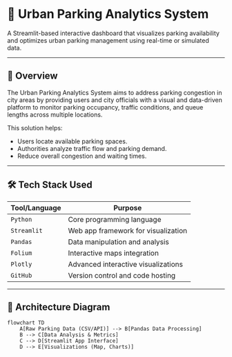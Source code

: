# 🚗 Urban Parking Analytics System

A Streamlit-based interactive dashboard that visualizes parking availability and optimizes urban parking management using real-time or simulated data.

---

## 📌 Overview

The Urban Parking Analytics System aims to address parking congestion in city areas by providing users and city officials with a visual and data-driven platform to monitor parking occupancy, traffic conditions, and queue lengths across multiple locations.

This solution helps:
- Users locate available parking spaces.
- Authorities analyze traffic flow and parking demand.
- Reduce overall congestion and waiting times.

---

## 🛠 Tech Stack Used

| Tool/Language     | Purpose                             |
|------------------|-------------------------------------|
| `Python`         | Core programming language           |
| `Streamlit`      | Web app framework for visualization |
| `Pandas`         | Data manipulation and analysis      |
| `Folium`         | Interactive maps integration        |
| `Plotly`         | Advanced interactive visualizations |
| `GitHub`         | Version control and code hosting    |

---

## 🧠 Architecture Diagram

```mermaid
flowchart TD
    A[Raw Parking Data (CSV/API)] --> B[Pandas Data Processing]
    B --> C[Data Analysis & Metrics]
    C --> D[Streamlit App Interface]
    D --> E[Visualizations (Map, Charts)]
